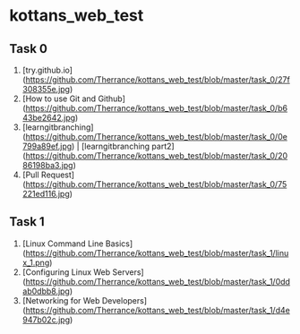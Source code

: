 # kottans_web_test

## Task 0 
1. [try.github.io] (https://github.com/Therrance/kottans_web_test/blob/master/task_0/27f308355e.jpg)
2. [How to use Git and Github] (https://github.com/Therrance/kottans_web_test/blob/master/task_0/b643be2642.jpg)
3. [learngitbranching] (https://github.com/Therrance/kottans_web_test/blob/master/task_0/0e799a89ef.jpg) | [learngitbranching part2] (https://github.com/Therrance/kottans_web_test/blob/master/task_0/2086198ba3.jpg)
4. [Pull Request] (https://github.com/Therrance/kottans_web_test/blob/master/task_0/75221ed116.jpg) 
 

## Task 1
1. [Linux Command Line Basics] (https://github.com/Therrance/kottans_web_test/blob/master/task_1/linux_1.png)
2. [Configuring Linux Web Servers] (https://github.com/Therrance/kottans_web_test/blob/master/task_1/0ddab0dbb8.jpg)
2. [Networking for Web Developers] (https://github.com/Therrance/kottans_web_test/blob/master/task_1/d4e947b02c.jpg) 